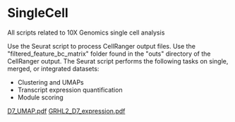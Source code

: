 # SingleCell
All scripts related to 10X Genomics single cell analysis

Use the Seurat script to process CellRanger output files. Use the "filtered_feature_bc_matrix" folder found in the "outs" directory of the CellRanger output.
The Seurat script performs the following tasks on single, merged, or integrated datasets:
- Clustering and UMAPs
- Transcript expression quantification
- Module scoring


[D7_UMAP.pdf](https://github.com/AnnieCollier/SingleCell/files/7220524/D7_UMAP.pdf)
[GRHL2_D7_expression.pdf](https://github.com/AnnieCollier/SingleCell/files/7220526/GRHL2_D7_expression.pdf)
